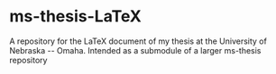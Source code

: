 # ms-thesis-LaTeX
A repository for the LaTeX document of my thesis at the University of Nebraska -- Omaha. Intended as a submodule of a larger ms-thesis repository
